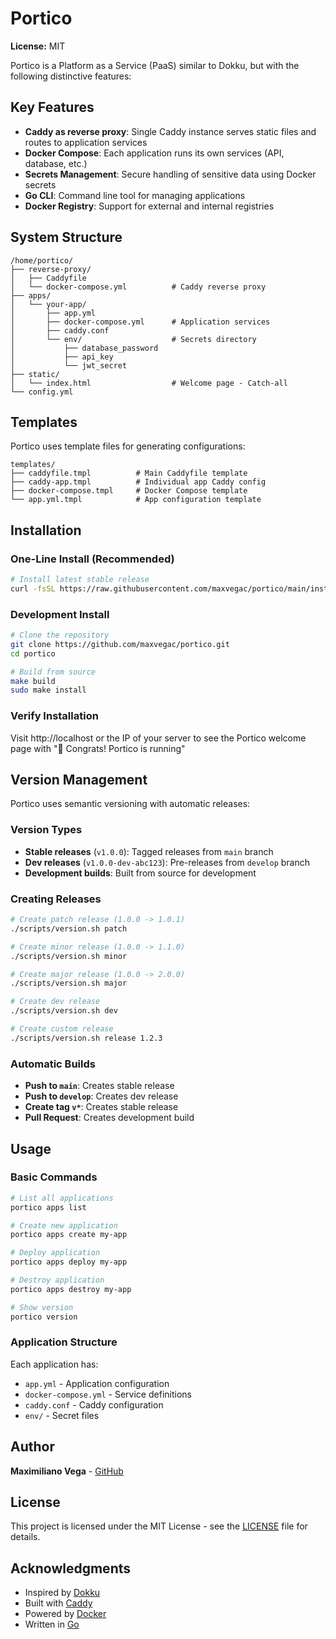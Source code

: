 # Portico
**License:** MIT  

Portico is a Platform as a Service (PaaS) similar to Dokku, but with the following distinctive features:

## Key Features

- **Caddy as reverse proxy**: Single Caddy instance serves static files and routes to application services
- **Docker Compose**: Each application runs its own services (API, database, etc.)
- **Secrets Management**: Secure handling of sensitive data using Docker secrets
- **Go CLI**: Command line tool for managing applications
- **Docker Registry**: Support for external and internal registries

## System Structure

```
/home/portico/
├── reverse-proxy/
│   ├── Caddyfile
│   └── docker-compose.yml          # Caddy reverse proxy
├── apps/
│   └── your-app/
│       ├── app.yml
│       ├── docker-compose.yml      # Application services
│       ├── caddy.conf
│       └── env/                    # Secrets directory
│           ├── database_password
│           ├── api_key
│           └── jwt_secret
├── static/
│   └── index.html                  # Welcome page - Catch-all
└── config.yml
```

## Templates

Portico uses template files for generating configurations:

```
templates/
├── caddyfile.tmpl          # Main Caddyfile template
├── caddy-app.tmpl          # Individual app Caddy config
├── docker-compose.tmpl     # Docker Compose template
└── app.yml.tmpl            # App configuration template
```

## Installation

### One-Line Install (Recommended)

```bash
# Install latest stable release
curl -fsSL https://raw.githubusercontent.com/maxvegac/portico/main/install.sh | bash
```

### Development Install

```bash
# Clone the repository
git clone https://github.com/maxvegac/portico.git
cd portico

# Build from source
make build
sudo make install
```

### Verify Installation

Visit http://localhost or the IP of your server to see the Portico welcome page with "🎉 Congrats! Portico is running"

## Version Management

Portico uses semantic versioning with automatic releases:

### Version Types

- **Stable releases** (`v1.0.0`): Tagged releases from `main` branch
- **Dev releases** (`v1.0.0-dev-abc123`): Pre-releases from `develop` branch
- **Development builds**: Built from source for development

### Creating Releases

```bash
# Create patch release (1.0.0 -> 1.0.1)
./scripts/version.sh patch

# Create minor release (1.0.0 -> 1.1.0)
./scripts/version.sh minor

# Create major release (1.0.0 -> 2.0.0)
./scripts/version.sh major

# Create dev release
./scripts/version.sh dev

# Create custom release
./scripts/version.sh release 1.2.3
```

### Automatic Builds

- **Push to `main`**: Creates stable release
- **Push to `develop`**: Creates dev release  
- **Create tag `v*`**: Creates stable release
- **Pull Request**: Creates development build

## Usage

### Basic Commands

```bash
# List all applications
portico apps list

# Create new application
portico apps create my-app

# Deploy application
portico apps deploy my-app

# Destroy application
portico apps destroy my-app

# Show version
portico version
```

### Application Structure

Each application has:
- `app.yml` - Application configuration
- `docker-compose.yml` - Service definitions
- `caddy.conf` - Caddy configuration
- `env/` - Secret files

## Author

**Maximiliano Vega** - [GitHub](https://github.com/maxvegac)

## License

This project is licensed under the MIT License - see the [LICENSE](LICENSE) file for details.

## Acknowledgments

- Inspired by [Dokku](https://dokku.com/)
- Built with [Caddy](https://caddyserver.com/)
- Powered by [Docker](https://www.docker.com/)
- Written in [Go](https://golang.org/)
